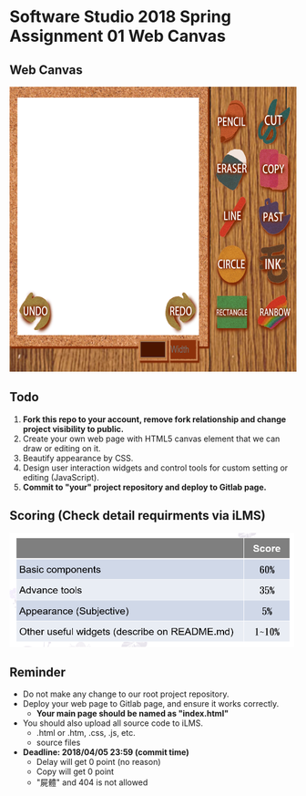 # Software Studio 2018 Spring Assignment 01 Web Canvas

## Web Canvas
<img src="example01.gif" width="700px" height="500px"></img>

## Todo
1. **Fork this repo to your account, remove fork relationship and change project visibility to public.**
1. Create your own web page with HTML5 canvas element that we can draw or editing on it.
2. Beautify appearance by CSS.
3. Design user interaction widgets and control tools for custom setting or editing (JavaScript).
4. **Commit to "your" project repository and deploy to Gitlab page.**

## Scoring (Check detail requirments via iLMS)
<img src="scoring.PNG" width="500px" height="200px"></img>

## Reminder
* Do not make any change to our root project repository.
* Deploy your web page to Gitlab page, and ensure it works correctly.
    * **Your main page should be named as "index.html"**
* You should also upload all source code to iLMS.
    * .html or .htm, .css, .js, etc.
    * source files
* **Deadline: 2018/04/05 23:59 (commit time)**
    * Delay will get 0 point (no reason)
    * Copy will get 0 point
    * "屍體" and 404 is not allowed


